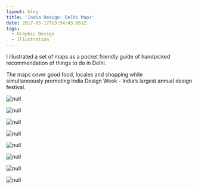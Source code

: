 ```yaml
---
layout: blog
title: 'India Design: Delhi Maps'
date: 2017-05-17T13:54:43.661Z
tags:
  - Graphic Design
  - Illustration
---
```

I illustrated a set of maps as a pocket friendly guide of handpicked recommendation of things to do in Delhi.

The maps cover good food, locales and shopping while simultaneously promoting India Design Week - India’s largest annual design festival.

![null](/public/images/01DelhiMap.jpg)

![null](/public/images/02DelhiMap.jpg)

![null](/public/images/03DelhiMap.jpg)

![null](/public/images/04DelhiMap.jpg)

![null](/public/images/05DelhiMap.jpg)

![null](/public/images/06DelhiMap.jpg)

![null](/public/images/07DelhiMap.jpg)

![null](/public/images/08DelhiMap.jpg)


